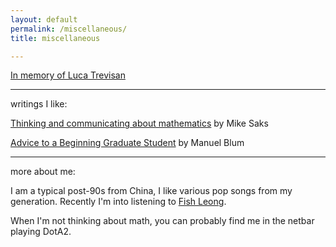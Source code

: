 ```yaml
---
layout: default  
permalink: /miscellaneous/  
title: miscellaneous  

---
```


[In memory of Luca Trevisan](https://andrejb.net/lucaworkshop.html) 

---

writings I like:

 [Thinking and communicating about mathematics](https://sites.math.rutgers.edu/~saks/300S/Part1.pdf) by Mike Saks  

 [Advice to a Beginning Graduate Student](https://www.cs.cmu.edu/~mblum/research/pdf/grad.html) by Manuel Blum

---  

more about me:

I am a typical post-90s from China, I like various pop songs from my generation. Recently I'm into listening to [Fish Leong](https://www.youtube.com/watch?v=7FiQV1-z06Q).  

When I'm not thinking about math, you can probably find me in the netbar playing DotA2.


